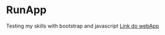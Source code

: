 # RunApp
 Testing my skills with bootstrap and javascript
 [Link do webApp](https://matheusbrums.github.io/RunApp/)
